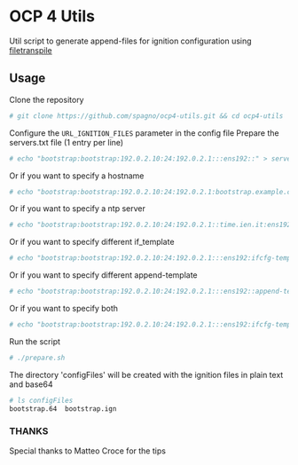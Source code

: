 # OCP 4 Utils
Util script to generate append-files for ignition configuration using [filetranspile](https://github.com/ashcrow/filetranspiler)

## Usage
Clone the repository
```bash
# git clone https://github.com/spagno/ocp4-utils.git && cd ocp4-utils
```
Configure the `URL_IGNITION_FILES` parameter in the config file
Prepare the servers.txt file (1 entry per line)
```bash
# echo "bootstrap:bootstrap:192.0.2.10:24:192.0.2.1:::ens192::" > servers.txt
```
Or if you want to specify a hostname
```bash
# echo "bootstrap:bootstrap:192.0.2.10:24:192.0.2.1:bootstrap.example.com:time.ien.it:ens192::" > servers.txt
```
Or if you want to specify a ntp server
```bash
# echo "bootstrap:bootstrap:192.0.2.10:24:192.0.2.1::time.ien.it:ens192::" > servers.txt
```
Or if you want to specify different if_template
```bash
# echo "bootstrap:bootstrap:192.0.2.10:24:192.0.2.1:::ens192:ifcfg-template-new:" > servers.txt
```
Or if you want to specify different append-template
```bash
# echo "bootstrap:bootstrap:192.0.2.10:24:192.0.2.1:::ens192::append-template-new" > servers.txt
```
Or if you want to specify both
```bash
# echo "bootstrap:bootstrap:192.0.2.10:24:192.0.2.1:::ens192:ifcfg-template-new:append-template-new" > servers.txt
```
Run the script
```bash
# ./prepare.sh
```
The directory 'configFiles' will be created with the ignition files in plain text and base64
```bash
# ls configFiles
bootstrap.64  bootstrap.ign
```

### THANKS
Special thanks to Matteo Croce for the tips
